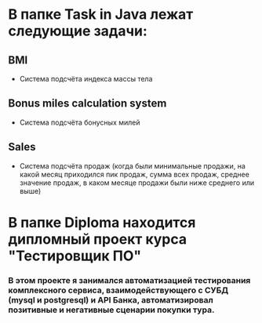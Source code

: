 # В папке Task in Java лежат следующие задачи:

## BMI
* Система подсчёта индекса массы тела

## Bonus miles calculation system
* Система подсчёта бонусных милей

## Sales
* Система подсчёта продаж (когда были минимальные продажи, на какой месяц приходился пик продаж, сумма всех продаж, среднее значение продаж, в каком месяце продажи были ниже среднего или выше)


# В папке Diploma находится дипломный проект курса "Тестировщик ПО"
### В этом проекте я занимался автоматизацией тестирования комплексного сервиса, взаимодействующего с СУБД (mysql и postgresql) и API Банка, автоматизировал позитивные и негативные сценарии покупки тура.
